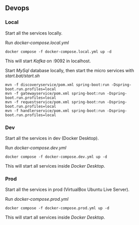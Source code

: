 ## Devops

###  Local
Start all the services locally.

Run *docker-compose.local.yml*

    docker compose -f docker-compose.local.yml up -d
This will start *Kafka* on :9092 in localhost.

Start *MySql* database locally, then start the micro services with *start.bat/start.sh*

    mvn -f discoveryservice/pom.xml spring-boot:run -Dspring-boot.run.profiles=local
    mvn -f gatewayservice/pom.xml spring-boot:run -Dspring-boot.run.profiles=local
    mvn -f requestservice/pom.xml spring-boot:run -Dspring-boot.run.profiles=local
    mvn -f handlerservice/pom.xml spring-boot:run -Dspring-boot.run.profiles=local

###  Dev
Start all the services in dev (Docker Desktop).

Run *docker-compose.dev.yml*

    docker compose -f docker-compose.dev.yml up -d
This will start all services inside *Docker Desktop*.

###  Prod
Start all the services in prod (VirtualBox Ubuntu Live Server).

Run *docker-compose.prod.yml*

    docker compose -f docker-compose.prod.yml up -d
This will start all services inside *Docker Desktop*.